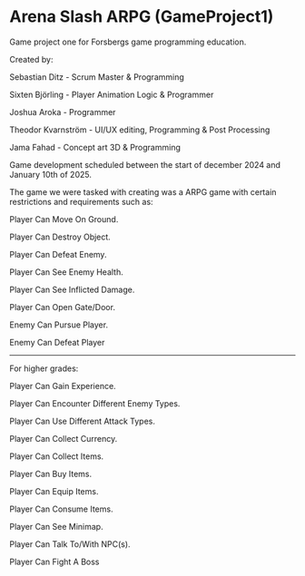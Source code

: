 # Arena Slash ARPG (GameProject1)
Game project one for Forsbergs game programming education. 

Created by:

Sebastian Ditz - Scrum Master & Programming

Sixten Björling - Player Animation Logic & Programmer

Joshua Aroka - Programmer

Theodor Kvarnström - UI/UX editing, Programming & Post Processing

Jama Fahad - Concept art 3D & Programming



Game development scheduled between the start of december 2024 and January 10th of 2025.

The game we were tasked with creating was a ARPG game with certain restrictions and requirements such as: 

Player Can Move On Ground.

Player Can Destroy Object. 

Player Can Defeat Enemy.

Player Can See Enemy Health.

Player Can See Inflicted Damage.

Player Can Open Gate/Door.

Enemy Can Pursue Player.

Enemy Can Defeat Player

----------------------------------------------------------------------------------------------------------

For higher grades:

Player Can Gain Experience.

Player Can Encounter Different Enemy Types.

Player Can Use Different Attack Types.

Player Can Collect Currency.

Player Can Collect Items.

Player Can Buy Items.

Player Can Equip Items.

Player Can Consume Items.

Player Can See Minimap.

Player Can Talk To/With NPC(s).

Player Can Fight A Boss
